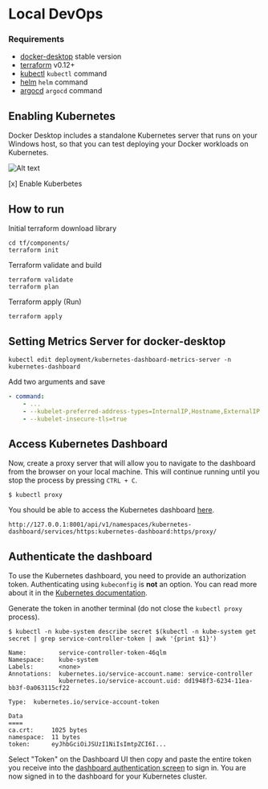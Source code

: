 # Local DevOps


### Requirements

- [docker-desktop](https://www.docker.com/products/docker-desktop) stable version
- [terraform](https://terraform.io) v0.12+
- [kubectl](https://kubernetes.io/docs/tasks/tools/install-kubectl/) `kubectl` command
- [helm](https://helm.sh/docs/intro/install/) `helm` command
- [argocd](https://argoproj.github.io/argo-cd/cli_installation/) `argocd` command

## Enabling Kubernetes

Docker Desktop includes a standalone Kubernetes server that runs on your Windows host, so that you can test deploying your Docker workloads on Kubernetes.

![Alt text](https://docs.docker.com/docker-for-windows/images/settings-kubernetes.png "Kubernetes")

[x] Enable Kuberbetes

## How to run

Initial terraform download library

``` shell
cd tf/components/
terraform init
```

Terraform validate and build

``` shell
terraform validate
terraform plan
```

Terraform apply (Run)

``` shell
terraform apply
```

## Setting Metrics Server for docker-desktop

``` shell
kubectl edit deployment/kubernetes-dashboard-metrics-server -n kubernetes-dashboard
```
Add two arguments and save
``` yaml
- command:
    - ...
    - --kubelet-preferred-address-types=InternalIP,Hostname,ExternalIP
    - --kubelet-insecure-tls=true
```

## Access Kubernetes Dashboard

Now, create a proxy server that will allow you to navigate to the dashboard 
from the browser on your local machine. This will continue running until you stop the process by pressing `CTRL + C`.

```shell
$ kubectl proxy
```

You should be able to access the Kubernetes dashboard [here](http://127.0.0.1:8001/api/v1/namespaces/kubernetes-dashboard/services/https:kubernetes-dashboard:https/proxy/).

```plaintext
http://127.0.0.1:8001/api/v1/namespaces/kubernetes-dashboard/services/https:kubernetes-dashboard:https/proxy/
```

## Authenticate the dashboard

To use the Kubernetes dashboard, you need to provide an authorization token. 
Authenticating using `kubeconfig` is **not** an option. You can read more about
it in the [Kubernetes documentation](https://kubernetes.io/docs/tasks/access-application-cluster/web-ui-dashboard/#accessing-the-dashboard-ui).

Generate the token in another terminal (do not close the `kubectl proxy` process).

```shell
$ kubectl -n kube-system describe secret $(kubectl -n kube-system get secret | grep service-controller-token | awk '{print $1}')

Name:         service-controller-token-46qlm
Namespace:    kube-system
Labels:       <none>
Annotations:  kubernetes.io/service-account.name: service-controller
              kubernetes.io/service-account.uid: dd1948f3-6234-11ea-bb3f-0a063115cf22

Type:  kubernetes.io/service-account-token

Data
====
ca.crt:     1025 bytes
namespace:  11 bytes
token:      eyJhbGciOiJSUzI1NiIsImtpZCI6I...
```

Select "Token" on the Dashboard UI then copy and paste the entire token you 
receive into the 
[dashboard authentication screen](http://127.0.0.1:8001/api/v1/namespaces/kubernetes-dashboard/services/https:kubernetes-dashboard:/proxy/) 
to sign in. You are now signed in to the dashboard for your Kubernetes cluster.

